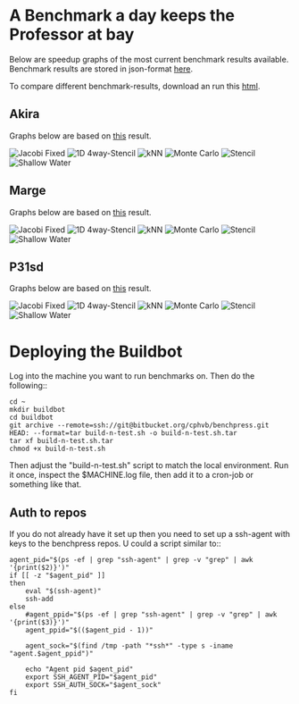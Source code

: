 A Benchmark a day keeps the Professor at bay
============================================

Below are speedup graphs of the most current benchmark results available.
Benchmark results are stored in json-format [here](https://bitbucket.org/cphvb/benchpress/raw/master/results).

To compare different benchmark-results, download an run this [html](https://bitbucket.org/cphvb/benchpress/raw/master/compare.html).

Akira
-----

Graphs below are based on [this](https://bitbucket.org/cphvb/benchpress/raw/master/results/akira/benchmark-latest.json) result.

![Jacobi Fixed   ](https://bitbucket.org/cphvb/benchpress/raw/master/graphs/akira/latest/jacobi%20fixed_speedup.png)
![1D 4way-Stencil](https://bitbucket.org/cphvb/benchpress/raw/master/graphs/akira/latest/1d%204way%20stencil_speedup.png)
![kNN            ](https://bitbucket.org/cphvb/benchpress/raw/master/graphs/akira/latest/knn_speedup.png)
![Monte Carlo    ](https://bitbucket.org/cphvb/benchpress/raw/master/graphs/akira/latest/monte%20carlo_speedup.png)
![Stencil        ](https://bitbucket.org/cphvb/benchpress/raw/master/graphs/akira/latest/stencil%20synth_speedup.png)
![Shallow Water  ](https://bitbucket.org/cphvb/benchpress/raw/master/graphs/akira/latest/shallow%20water_speedup.png)

Marge
-----

Graphs below are based on [this](https://bitbucket.org/cphvb/benchpress/raw/master/results/marge/benchmark-latest.json) result.

![Jacobi Fixed   ](https://bitbucket.org/cphvb/benchpress/raw/master/graphs/marge/latest/jacobi%20fixed_speedup.png)
![1D 4way-Stencil](https://bitbucket.org/cphvb/benchpress/raw/master/graphs/marge/latest/1d%204way%20stencil_speedup.png)
![kNN            ](https://bitbucket.org/cphvb/benchpress/raw/master/graphs/marge/latest/knn_speedup.png)
![Monte Carlo    ](https://bitbucket.org/cphvb/benchpress/raw/master/graphs/marge/latest/monte%20carlo_speedup.png)
![Stencil        ](https://bitbucket.org/cphvb/benchpress/raw/master/graphs/marge/latest/stencil%20synth_speedup.png)
![Shallow Water  ](https://bitbucket.org/cphvb/benchpress/raw/master/graphs/marge/latest/shallow%20water_speedup.png)


P31sd
-----

Graphs below are based on [this](https://bitbucket.org/cphvb/benchpress/raw/master/results/p31sd/benchmark-latest.json) result.

![Jacobi Fixed   ](https://bitbucket.org/cphvb/benchpress/raw/master/graphs/p31sd/latest/jacobi%20fixed_speedup.png)
![1D 4way-Stencil](https://bitbucket.org/cphvb/benchpress/raw/master/graphs/p31sd/latest/1d%204way%20stencil_speedup.png)
![kNN            ](https://bitbucket.org/cphvb/benchpress/raw/master/graphs/p31sd/latest/knn_speedup.png)
![Monte Carlo    ](https://bitbucket.org/cphvb/benchpress/raw/master/graphs/p31sd/latest/monte%20carlo_speedup.png)
![Stencil        ](https://bitbucket.org/cphvb/benchpress/raw/master/graphs/p31sd/latest/stencil%20synth_speedup.png)
![Shallow Water  ](https://bitbucket.org/cphvb/benchpress/raw/master/graphs/p31sd/latest/shallow%20water_speedup.png)

Deploying the Buildbot
======================

Log into the machine you want to run benchmarks on. Then do the following::

    cd ~
    mkdir buildbot
    cd buildbot
    git archive --remote=ssh://git@bitbucket.org/cphvb/benchpress.git HEAD: --format=tar build-n-test.sh -o build-n-test.sh.tar
    tar xf build-n-test.sh.tar
    chmod +x build-n-test.sh

Then adjust the "build-n-test.sh" script to match the local environment.
Run it once, inspect the $MACHINE.log file, then add it to a cron-job or something like that.

Auth to repos
-------------

If you do not already have it set up then you need to set up a ssh-agent with keys to the benchpress repos.
U could a script similar to::

    agent_pid="$(ps -ef | grep "ssh-agent" | grep -v "grep" | awk '{print($2)}')"
    if [[ -z "$agent_pid" ]]
    then
        eval "$(ssh-agent)"
        ssh-add
    else
        #agent_ppid="$(ps -ef | grep "ssh-agent" | grep -v "grep" | awk '{print($3)}')"
        agent_ppid="$(($agent_pid - 1))"
     
        agent_sock="$(find /tmp -path "*ssh*" -type s -iname "agent.$agent_ppid")"
     
        echo "Agent pid $agent_pid"
        export SSH_AGENT_PID="$agent_pid"
        export SSH_AUTH_SOCK="$agent_sock"
    fi

